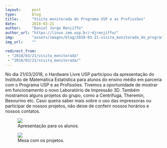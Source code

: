 ```yaml
---
layout:     post
type:       blog
title:      "Visita monitorada do Programa USP e as Profissões"
date:       2018-03-21
author:     "Daniel Jorge Renjiffo"
author_url: "https://linux.ime.usp.br/~djrenjiffo/"
img:        "assets/images/blog/2018-03-21-visita_monitorada_do_programa_usp_e_as_profissoes/mesa.jpeg"
img_url:    ""

redirect_from:
 - "2018/03/21/visita_monitorada"
 - "2018/03/21/visita_monitorada/"
---
```


No dia 21/03/2018, o Hardware Livre USP participou da apresentação do Instituto de Matemática Estatística para alunos do ensino médio em parceria com o Programa USP e as Profissões. Tivemos a oportunidade de mostrar em funcionamento o novo Laboratório de Impressão 3D. Também  mostramos alguns projetos do grupo, como a Centrífuga, Theremin, Besourino etc. Caso queira saber mais sobre o uso das impressoras ou participar de nossos projetos, não deixe de conferir nossos horários e nossos contatos.

<div class="img-container">
  <figure>
    <img src="{{ site.baseurl }}/assets/images/blog/2018-03-21-visita_monitorada_do_programa_usp_e_as_profissoes/apresentacao.jpeg">
    <figcaption>Apresentação para os alunos.</figcaption>
  </figure>
  <figure>
    <img src="{{ site.baseurl }}/assets/images/blog/2018-03-21-visita_monitorada_do_programa_usp_e_as_profissoes/mesa.jpeg">
    <figcaption>Mesa com os projetos.</figcaption>
  </figure>
</div>
